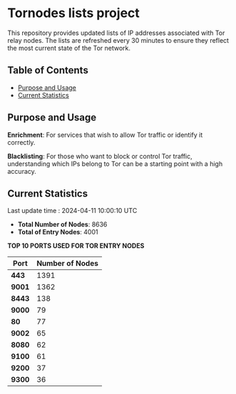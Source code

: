 # Tornodes lists project

This repository provides updated lists of IP addresses associated with Tor relay nodes. The lists are refreshed every 30 minutes to ensure they reflect the most current state of the Tor network.

## Table of Contents

- [Purpose and Usage](#purpose-and-usage)
- [Current Statistics](#current-statistics)


## Purpose and Usage

**Enrichment**: For services that wish to allow Tor traffic or identify it correctly.

**Blacklisting**: For those who want to block or control Tor traffic, understanding which IPs belong to Tor can be a starting point with a high accuracy.

## Current Statistics

Last update time : 2024-04-11 10:00:10 UTC

- **Total Number of Nodes**: 8636
- **Total of Entry Nodes**: 4001

**TOP 10 PORTS USED FOR TOR ENTRY NODES**

| **Port** | **Number of Nodes** |
|------|-----------------|
| **443**   | 1391  |
| **9001**   | 1362  |
| **8443**   | 138  |
| **9000**   | 79  |
| **80**   | 77  |
| **9002**   | 65  |
| **8080**   | 62  |
| **9100**   | 61  |
| **9200**   | 37  |
| **9300**   | 36  |

